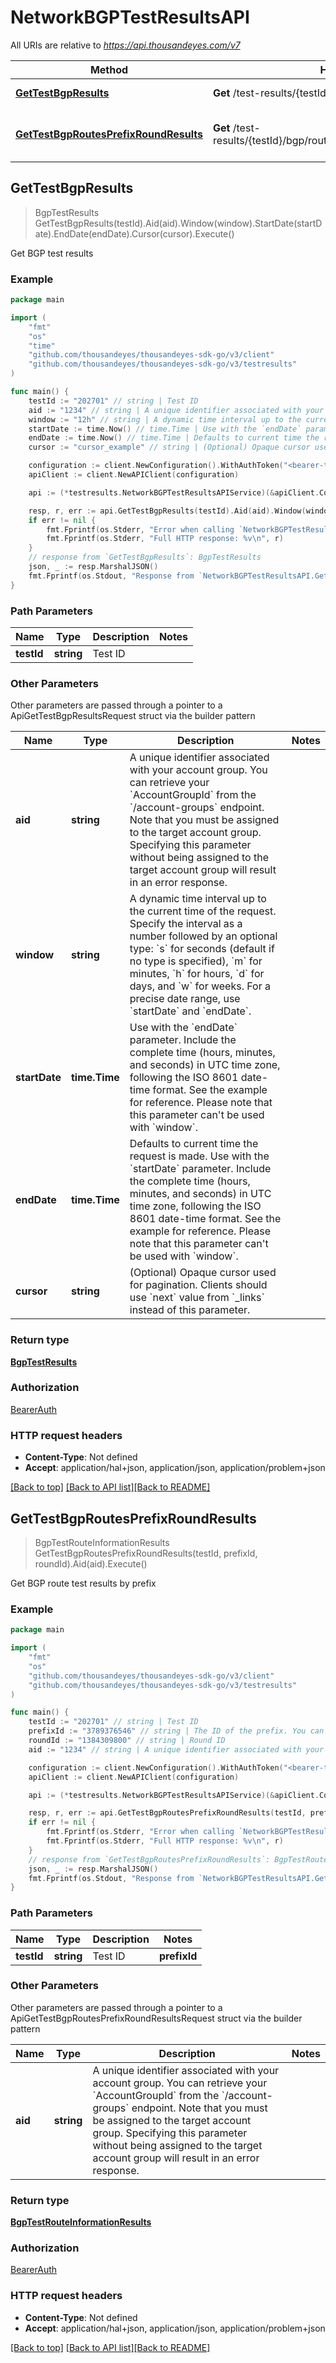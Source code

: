 # NetworkBGPTestResultsAPI

All URIs are relative to *https://api.thousandeyes.com/v7*

Method | HTTP request | Description
------------- | ------------- | -------------
[**GetTestBgpResults**](NetworkBGPTestResultsAPI.md#GetTestBgpResults) | **Get** /test-results/{testId}/bgp | Get BGP test results
[**GetTestBgpRoutesPrefixRoundResults**](NetworkBGPTestResultsAPI.md#GetTestBgpRoutesPrefixRoundResults) | **Get** /test-results/{testId}/bgp/routes/prefix/{prefixId}/round/{roundId} | Get BGP route test results by prefix



## GetTestBgpResults

> BgpTestResults GetTestBgpResults(testId).Aid(aid).Window(window).StartDate(startDate).EndDate(endDate).Cursor(cursor).Execute()

Get BGP test results



### Example

```go
package main

import (
	"fmt"
	"os"
    "time"
	"github.com/thousandeyes/thousandeyes-sdk-go/v3/client"
	"github.com/thousandeyes/thousandeyes-sdk-go/v3/testresults"
)

func main() {
	testId := "202701" // string | Test ID
	aid := "1234" // string | A unique identifier associated with your account group. You can retrieve your `AccountGroupId` from the `/account-groups` endpoint. Note that you must be assigned to the target account group. Specifying this parameter without being assigned to the target account group will result in an error response. (optional)
	window := "12h" // string | A dynamic time interval up to the current time of the request. Specify the interval as a number followed by an optional type: `s` for seconds (default if no type is specified), `m` for minutes, `h` for hours, `d` for days, and `w` for weeks. For a precise date range, use `startDate` and `endDate`. (optional)
	startDate := time.Now() // time.Time | Use with the `endDate` parameter. Include the complete time (hours, minutes, and seconds) in UTC time zone, following the ISO 8601 date-time format. See the example for reference. Please note that this parameter can't be used with `window`. (optional)
	endDate := time.Now() // time.Time | Defaults to current time the request is made. Use with the `startDate` parameter. Include the complete time (hours, minutes, and seconds) in UTC time zone, following the ISO 8601 date-time format. See the example for reference. Please note that this parameter can't be used with `window`. (optional)
	cursor := "cursor_example" // string | (Optional) Opaque cursor used for pagination. Clients should use `next` value from `_links` instead of this parameter. (optional)

	configuration := client.NewConfiguration().WithAuthToken("<bearer-token>")
	apiClient := client.NewAPIClient(configuration)

	api := (*testresults.NetworkBGPTestResultsAPIService)(&apiClient.Common)

	resp, r, err := api.GetTestBgpResults(testId).Aid(aid).Window(window).StartDate(startDate).EndDate(endDate).Cursor(cursor).Execute()
	if err != nil {
		fmt.Fprintf(os.Stderr, "Error when calling `NetworkBGPTestResultsAPI.GetTestBgpResults``: %v\n", err)
		fmt.Fprintf(os.Stderr, "Full HTTP response: %v\n", r)
	}
	// response from `GetTestBgpResults`: BgpTestResults
	json, _ := resp.MarshalJSON()
	fmt.Fprintf(os.Stdout, "Response from `NetworkBGPTestResultsAPI.GetTestBgpResults`: %v\n", string(json))
}
```

### Path Parameters


Name | Type | Description  | Notes
------------- | ------------- | ------------- | -------------
**testId** | **string** | Test ID | 

### Other Parameters

Other parameters are passed through a pointer to a ApiGetTestBgpResultsRequest struct via the builder pattern


Name | Type | Description  | Notes
------------- | ------------- | ------------- | -------------
 **aid** | **string** | A unique identifier associated with your account group. You can retrieve your &#x60;AccountGroupId&#x60; from the &#x60;/account-groups&#x60; endpoint. Note that you must be assigned to the target account group. Specifying this parameter without being assigned to the target account group will result in an error response. | 
 **window** | **string** | A dynamic time interval up to the current time of the request. Specify the interval as a number followed by an optional type: &#x60;s&#x60; for seconds (default if no type is specified), &#x60;m&#x60; for minutes, &#x60;h&#x60; for hours, &#x60;d&#x60; for days, and &#x60;w&#x60; for weeks. For a precise date range, use &#x60;startDate&#x60; and &#x60;endDate&#x60;. | 
 **startDate** | **time.Time** | Use with the &#x60;endDate&#x60; parameter. Include the complete time (hours, minutes, and seconds) in UTC time zone, following the ISO 8601 date-time format. See the example for reference. Please note that this parameter can&#39;t be used with &#x60;window&#x60;. | 
 **endDate** | **time.Time** | Defaults to current time the request is made. Use with the &#x60;startDate&#x60; parameter. Include the complete time (hours, minutes, and seconds) in UTC time zone, following the ISO 8601 date-time format. See the example for reference. Please note that this parameter can&#39;t be used with &#x60;window&#x60;. | 
 **cursor** | **string** | (Optional) Opaque cursor used for pagination. Clients should use &#x60;next&#x60; value from &#x60;_links&#x60; instead of this parameter. | 

### Return type

[**BgpTestResults**](BgpTestResults.md)

### Authorization

[BearerAuth](../README.md#BearerAuth)

### HTTP request headers

- **Content-Type**: Not defined
- **Accept**: application/hal+json, application/json, application/problem+json

[[Back to top]](#) [[Back to API list]](../README.md#documentation-for-api-endpoints)[[Back to README]](../README.md)


## GetTestBgpRoutesPrefixRoundResults

> BgpTestRouteInformationResults GetTestBgpRoutesPrefixRoundResults(testId, prefixId, roundId).Aid(aid).Execute()

Get BGP route test results by prefix



### Example

```go
package main

import (
	"fmt"
	"os"
	"github.com/thousandeyes/thousandeyes-sdk-go/v3/client"
	"github.com/thousandeyes/thousandeyes-sdk-go/v3/testresults"
)

func main() {
	testId := "202701" // string | Test ID
	prefixId := "3789376546" // string | The ID of the prefix. You can get `prefixId` from the `/test-results/{testId}/bgp` endpoint.
	roundId := "1384309800" // string | Round ID
	aid := "1234" // string | A unique identifier associated with your account group. You can retrieve your `AccountGroupId` from the `/account-groups` endpoint. Note that you must be assigned to the target account group. Specifying this parameter without being assigned to the target account group will result in an error response. (optional)

	configuration := client.NewConfiguration().WithAuthToken("<bearer-token>")
	apiClient := client.NewAPIClient(configuration)

	api := (*testresults.NetworkBGPTestResultsAPIService)(&apiClient.Common)

	resp, r, err := api.GetTestBgpRoutesPrefixRoundResults(testId, prefixId, roundId).Aid(aid).Execute()
	if err != nil {
		fmt.Fprintf(os.Stderr, "Error when calling `NetworkBGPTestResultsAPI.GetTestBgpRoutesPrefixRoundResults``: %v\n", err)
		fmt.Fprintf(os.Stderr, "Full HTTP response: %v\n", r)
	}
	// response from `GetTestBgpRoutesPrefixRoundResults`: BgpTestRouteInformationResults
	json, _ := resp.MarshalJSON()
	fmt.Fprintf(os.Stdout, "Response from `NetworkBGPTestResultsAPI.GetTestBgpRoutesPrefixRoundResults`: %v\n", string(json))
}
```

### Path Parameters


Name | Type | Description  | Notes
------------- | ------------- | ------------- | -------------
**testId** | **string** | Test ID | **prefixId** | **string** | The ID of the prefix. You can get &#x60;prefixId&#x60; from the &#x60;/test-results/{testId}/bgp&#x60; endpoint. | **roundId** | **string** | Round ID | 

### Other Parameters

Other parameters are passed through a pointer to a ApiGetTestBgpRoutesPrefixRoundResultsRequest struct via the builder pattern


Name | Type | Description  | Notes
------------- | ------------- | ------------- | -------------
 **aid** | **string** | A unique identifier associated with your account group. You can retrieve your &#x60;AccountGroupId&#x60; from the &#x60;/account-groups&#x60; endpoint. Note that you must be assigned to the target account group. Specifying this parameter without being assigned to the target account group will result in an error response. | 

### Return type

[**BgpTestRouteInformationResults**](BgpTestRouteInformationResults.md)

### Authorization

[BearerAuth](../README.md#BearerAuth)

### HTTP request headers

- **Content-Type**: Not defined
- **Accept**: application/hal+json, application/json, application/problem+json

[[Back to top]](#) [[Back to API list]](../README.md#documentation-for-api-endpoints)[[Back to README]](../README.md)

